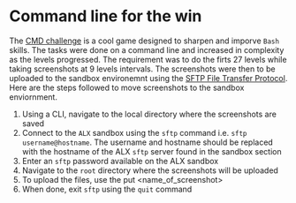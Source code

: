 # Command line for the win
The [CMD challenge](https://cmdchallenge.com/) is a cool game designed to sharpen and imporve `Bash` skills. The tasks were done on a command line and increased in complexity as the levels progressed. 
The requirement was to do the firts 27 levels while taking screenshots at 9 levels intervals.
The screenshots were then to be uploaded to the sandbox environemnt using the [SFTP File Transfer Protocol](https://www.sftp.net/specification).
Here are the steps followed to move screenshots to the sandbox enviornment.
1. Using a CLI, navigate to the local directory where the screenshots are saved
2. Connect to the `ALX` sandbox using the `sftp` command i.e. `sftp username@hostname`. The username and hostname should be replaced with the hostname of the ALX `sftp` server found in the sandbox section
3. Enter an `sftp` password available on the ALX sandbox
4. Navigate to the `root` directory where the screenshots will be uploaded
5. To upload the files, use the put <name_of_screenshot>
6. When done, exit `sftp` using the `quit` command
